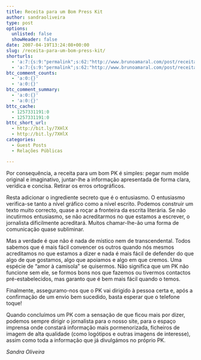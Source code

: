 ```yaml
---
title: Receita para um Bom Press Kit
author: sandraoliveira
type: post
options:
  unlisted: false
  showHeader: false
date: 2007-04-19T13:24:08+00:00
slug: /receita-para-um-bom-press-kit/
shorturls:
  - 'a:7:{s:9:"permalink";s:62:"http://www.brunoamaral.com/post/receita-para-um-bom-press-kit/";s:7:"tinyurl";s:25:"http://tinyurl.com/9xc4my";s:4:"isgd";s:17:"http://is.gd/pGMB";s:5:"bitly";s:20:"http://bit.ly/12aRuG";s:5:"snipr";s:22:"http://snipr.com/ev8eh";s:5:"snurl";s:22:"http://snurl.com/ev8eh";s:7:"snipurl";s:24:"http://snipurl.com/ev8eh";}'
  - 'a:7:{s:9:"permalink";s:62:"http://www.brunoamaral.com/post/receita-para-um-bom-press-kit/";s:7:"tinyurl";s:25:"http://tinyurl.com/9xc4my";s:4:"isgd";s:17:"http://is.gd/pGMB";s:5:"bitly";s:20:"http://bit.ly/12aRuG";s:5:"snipr";s:22:"http://snipr.com/ev8eh";s:5:"snurl";s:22:"http://snurl.com/ev8eh";s:7:"snipurl";s:24:"http://snipurl.com/ev8eh";}'
btc_comment_counts:
  - 'a:0:{}'
  - 'a:0:{}'
btc_comment_summary:
  - 'a:0:{}'
  - 'a:0:{}'
bttc_cache:
  - 1257331191:0
  - 1257331191:0
bttc_short_url:
  - http://bit.ly/7XHlX
  - http://bit.ly/7XHlX
categories:
  - Guest Posts
  - Relações Públicas

---
```

Por consequência, a receita para um bom PK é simples: pegar num molde original e imaginativo, juntar-lhe a informação apresentada de forma clara, verídica e concisa. Retirar os erros ortográficos.

Resta adicionar o ingrediente secreto que é o entusiasmo. O entusiasmo verifica-se tanto a nível gráfico como a nível escrito. Podemos construir um texto muito correcto, quase a roçar a fronteira da escrita literária. Se não incutirmos entusiasmo, se não acreditarmos no que estamos a escrever, o jornalista dificilmente acreditará. Muitos chamar-lhe-ão uma forma de comunicação quase subliminar.

Mas a verdade é que não é nada de místico nem de transcendental. Todos sabemos que é mais fácil convencer os outros quando nós mesmos acreditamos no que estamos a dizer e nada é mais fácil de defender do que algo de que gostamos, algo que apoiamos e algo em que cremos. Uma espécie de &#8220;amor à camisola&#8221; se quisermos. Não significa que um PK não funcione sem ele, se formos bons nos que fazemos ou tivermos contactos pré-estabelecidos, mas garanto que é bem mais fácil quando o temos.

Finalmente, asseguramo-nos que o PK vai dirigido à pessoa certa e, após a confirmação de um envio bem sucedido, basta esperar que o telefone toque!

Quando concluímos um PK com a sensação de que ficou mais por dizer, podemos sempre dirigir o jornalista para o nosso site, para o espaço imprensa onde constará informação mais pormenorizada, ficheiros de imagem de alta qualidade (como logótipos e outras imagens de interesse), assim como toda a informação que já divulgámos no próprio PK.

_Sandra Oliveira_